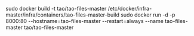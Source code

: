 sudo docker build -t tao/tao-files-master /etc/docker/infra-master/infra/containers/tao-files-master-build
sudo docker run -d -p 8000:80 --hostname=tao-files-master --restart=always --name tao-files-master tao/tao-files-master
